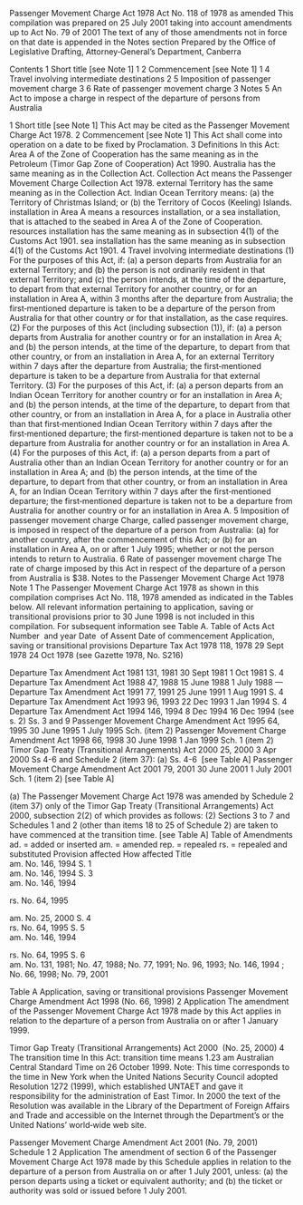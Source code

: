 
Passenger Movement Charge Act 1978
Act No. 118 of 1978 as amended 
This compilation was prepared on 25 July 2001 taking into account amendments up to Act No. 79 of 2001
The text of any of those amendments not in force  on that date is appended in the Notes section
Prepared by the Office of Legislative Drafting, Attorney‑General’s Department, Canberra
  
  
  
Contents
1	Short title [see Note 1]	1
2	Commencement [see Note 1]	1
4	Travel involving intermediate destinations	2
5	Imposition of passenger movement charge	3
6	Rate of passenger movement charge	3
Notes		5
An Act to impose a charge in respect of the departure of persons from Australia
  
1  Short title [see Note 1]
		This Act may be cited as the Passenger Movement Charge Act 1978.
2  Commencement [see Note 1]
		This Act shall come into operation on a date to be fixed by Proclamation. 
3  Definitions
		In this Act:
Area A of the Zone of Cooperation has the same meaning as in the Petroleum (Timor Gap Zone of Cooperation) Act 1990.
Australia has the same meaning as in the Collection Act.
Collection Act means the Passenger Movement Charge Collection Act 1978.
external Territory has the same meaning as in the Collection Act.
Indian Ocean Territory means:
	(a)	the Territory of Christmas Island; or
	(b)	the Territory of Cocos (Keeling) Islands.
installation in Area A means a resources installation, or a sea installation, that is attached to the seabed in Area A of the Zone of Cooperation.
resources installation has the same meaning as in subsection 4(1) of the Customs Act 1901.
sea installation has the same meaning as in subsection 4(1) of the Customs Act 1901.
4  Travel involving intermediate destinations
	(1)	For the purposes of this Act, if:
	(a)	a person departs from Australia for an external Territory; and
	(b)	the person is not ordinarily resident in that external Territory; and
	(c)	the person intends, at the time of the departure, to depart from that external Territory for another country, or for an installation in Area A, within 3 months after the departure from Australia;
the first‑mentioned departure is taken to be a departure of the person from Australia for that other country or for that installation, as the case requires.
	(2)	For the purposes of this Act (including subsection (1)), if:
	(a)	a person departs from Australia for another country or for an installation in Area A; and
	(b)	the person intends, at the time of the departure, to depart from that other country, or from an installation in Area A, for an external Territory within 7 days after the departure from Australia;
the first‑mentioned departure is taken to be a departure from Australia for that external Territory.
	(3)	For the purposes of this Act, if:
	(a)	a person departs from an Indian Ocean Territory for another country or for an installation in Area A; and
	(b)	the person intends, at the time of the departure, to depart from that other country, or from an installation in Area A, for a place in Australia other than that first‑mentioned Indian Ocean Territory within 7 days after the first‑mentioned departure;
the first‑mentioned departure is taken not to be a departure from Australia for another country or for an installation in Area A.
	(4)	For the purposes of this Act, if:
	(a)	a person departs from a part of Australia other than an Indian Ocean Territory for another country or for an installation in Area A; and
	(b)	the person intends, at the time of the departure, to depart from that other country, or from an installation in Area A, for an Indian Ocean Territory within 7 days after the first‑mentioned departure;
the first‑mentioned departure is taken not to be a departure from Australia for another country or for an installation in Area A.
5  Imposition of passenger movement charge
		Charge, called passenger movement charge, is imposed in respect of the departure of a person from Australia:
	(a)	for another country, after the commencement of this Act; or
	(b)	for an installation in Area A, on or after 1 July 1995;
whether or not the person intends to return to Australia.
6  Rate of passenger movement charge
		The rate of charge imposed by this Act in respect of the departure of a person from Australia is $38.
Notes to the Passenger Movement Charge Act 1978
Note 1
The Passenger Movement Charge Act 1978 as shown in this compilation comprises Act No. 118, 1978 amended as indicated in the Tables below.
All relevant information pertaining to application, saving or transitional provisions prior to 30 June 1998 is not included in this compilation. For subsequent information see Table A.
Table of Acts
Act
Number  and year
Date  of Assent
Date of commencement
Application, saving or transitional provisions
Departure Tax Act 1978
118, 1978
29 Sept 1978
24 Oct 1978 (see Gazette 1978, No. S216)

Departure Tax Amendment Act 1981
131, 1981
30 Sept 1981
1 Oct 1981
S. 4
Departure Tax Amendment Act 1988
47, 1988
15 June 1988
1 July 1988
—
Departure Tax Amendment Act 1991
77, 1991
25 June 1991
1 Aug 1991
S. 4
Departure Tax Amendment Act 1993
96, 1993
22 Dec 1993
1 Jan 1994
S. 4
Departure Tax Amendment Act 1994
146, 1994
8 Dec 1994
16 Dec 1994 (see s. 2)
Ss. 3 and 9
Passenger Movement Charge Amendment Act 1995
64, 1995
30 June 1995
1 July 1995
Sch. (item 2)
Passenger Movement Charge Amendment Act 1998
66, 1998
30 June 1998
1 Jan 1999
Sch. 1 (item 2)
Timor Gap Treaty (Transitional Arrangements) Act 2000
25, 2000
3 Apr 2000
Ss 4-6 and Schedule 2 (item 37): (a)
Ss. 4-6  [see Table A]
Passenger Movement Charge Amendment Act 2001
79, 2001
30 June 2001
1 July 2001
Sch. 1 (item 2) [see Table A]

(a)	The Passenger Movement Charge Act 1978 was amended by Schedule 2 (item 37) only of the Timor Gap Treaty (Transitional Arrangements) Act 2000, subsection 2(2) of which provides as follows:
	(2)	Sections 3 to 7 and Schedules 1 and 2 (other than items 18 to 25 of Schedule 2) are taken to have commenced at the transition time. [see Table A]
Table of Amendments
ad. = added or inserted      am. = amended      rep. = repealed      rs. = repealed and substituted
Provision affected
How affected
Title	
am. No. 146, 1994
S. 1	
am. No. 146, 1994
S. 3	
am. No. 146, 1994

rs. No. 64, 1995

am. No. 25, 2000
S. 4	
rs. No. 64, 1995
S. 5	
am. No. 146, 1994

rs. No. 64, 1995
S. 6	
am. No. 131, 1981; No. 47, 1988; No. 77, 1991; No. 96, 1993; No. 146, 1994 ; No. 66, 1998; No. 79, 2001

Table A
Application, saving or transitional provisions
Passenger Movement Charge Amendment Act 1998 (No. 66, 1998)
2  Application
The amendment of the Passenger Movement Charge Act 1978 made by this Act applies in relation to the departure of a person from Australia on or after 1 January 1999.

Timor Gap Treaty (Transitional Arrangements) Act 2000  (No. 25, 2000)
4  The transition time
		In this Act:
transition time means 1.23 am Australian Central Standard Time on 26 October 1999.
Note:	This time corresponds to the time in New York when the United Nations Security Council adopted Resolution 1272 (1999), which established UNTAET and gave it responsibility for the administration of East Timor. In 2000 the text of the Resolution was available in the Library of the Department of Foreign Affairs and Trade and accessible on the Internet through the Department’s or the United Nations’ world‑wide web site.

Passenger Movement Charge Amendment Act 2001 (No. 79, 2001)
Schedule 1
2  Application
The amendment of section 6 of the Passenger Movement Charge Act 1978 made by this Schedule applies in relation to the departure of a person from Australia on or after 1 July 2001, unless:
	(a)	the person departs using a ticket or equivalent authority; and
	(b)	the ticket or authority was sold or issued before 1 July 2001.

